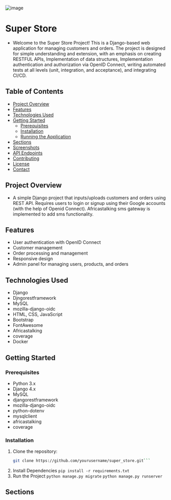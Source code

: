![image](https://github.com/user-attachments/assets/8d6c1b5f-46ee-4bfe-8b4b-532579a0de28)
# Super Store
- Welcome to the Super Store Project! This is a Django-based web application for managing customers and orders. The project is designed for simple understanding and extension, with an emphasis on creating RESTFUL APIs, Implementation of data structures, Implementation authentication and authorization via OpenID Connect, writing automated tests at all levels (unit, integration, and acceptance), and integrating CI/CD.
## Table of Contents
- [Project Overview](#project-overview)
- [Features](#features)
- [Technologies Used](#technologies-used)
- [Getting Started](#getting-started)
  - [Prerequisites](#prerequisites)
  - [Installation](#installation)
  - [Running the Application](#running-the-application)
- [Sections](#sections)
- [Screenshots](#screenshots)
- [API Endpoints](#api-endpoints)
- [Contributing](#contributing)
- [License](#license)
- [Contact](#contact)

## Project Overview
- A simple Django project that inputs/uploads customers and orders using REST API. Requires users to login or signup using their Google accounts (with the help of Openid Connect). Africastalking sms gateway is implemented to add sms functionality.
## Features

- User authentication with OpenID Connect
- Customer management
- Order processing and management
- Responsive design
- Admin panel for managing users, products, and orders

## Technologies Used

- Django
- Djngorestframework
- MySQL
- mozilla-django-oidc
- HTML, CSS, JavaScript
- Bootstrap
- FontAwesome
- Africastalking
- coverage
- Docker
## Getting Started

### Prerequisites

- Python 3.x
- Django 4.x
- MySQL
- djangorestframework
- mozilla-django-oidc
- python-dotenv
- mysqlclient
- africastalking
- coverage

### Installation

1. Clone the repository:
   ```sh
   git clone https://github.com/yourusername/super_store.git```
2. Install Dependencies
``` pip install -r requirements.txt ```
3. Run the Project
```python manage.py migrate```
```python manage.py runserver```
## Sections
